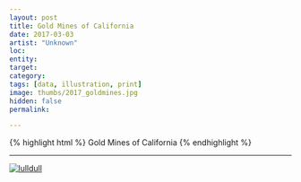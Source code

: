 ```yaml
---
layout: post
title: Gold Mines of California
date: 2017-03-03
artist: "Unknown"
loc: 
entity: 
target: 
category: 
tags: [data, illustration, print]
image: thumbs/2017_goldmines.jpg
hidden: false
permalink:

---
```




{% highlight html %}
Gold Mines of California
{% endhighlight %}

---


<div class="post_image">
	<a href="{{ site.baseurl }}/images/posts/2017_goldmines/001.jpg" target="_blank">
	<img src="{{ site.baseurl }}/images/posts/2017_goldmines/001.jpg" alt="lulldull"></a>
</div>